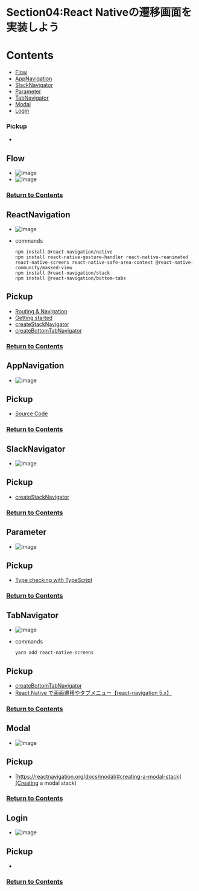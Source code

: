 # Section04:React Nativeの遷移画面を実装しよう

<a id = "contents">

# Contents
* [Flow](#flow)
* [AppNavigation](#AppNavigation)
* [SlackNavigator](#SlackNavigator)
* [Parameter](#Parameter)
* [TabNavigator](#TabNavigator)
* [Modal](#modal)
* [Login](#Login)

### Pickup
* 


<a id = "flow">

## Flow
* ![Image](../src/Section04/images/init001.png)
* ![Image](../src/Section04/images/init002.png)

### [Return to Contents](#contents)


<a id = "ReactNavigation">

## ReactNavigation
* ![Image](../src/Section04/images/navi001.png)

* commands
  ```
  npm install @react-navigation/native
  npm install react-native-gesture-handler react-native-reanimated react-native-screens react-native-safe-area-context @react-native-community/masked-view
  npm install @react-navigation/stack
  npm install @react-navigation/bottom-tabs
  ```

## Pickup
* [Routing & Navigation](https://docs.expo.io/guides/routing-and-navigation/)
* [Getting started](https://reactnavigation.org/docs/getting-started/)
* [createStackNavigator](https://reactnavigation.org/docs/stack-navigator/)
* [createBottomTabNavigator](https://reactnavigation.org/docs/bottom-tab-navigator/)

### [Return to Contents](#contents)


<a id = "AppNavigation">

## AppNavigation
* ![Image](../src/Section04/images/anavi001.png)

## Pickup
* [Source Code](https://github.com/takahi5/shop-review/tree/sec4/app-navigator/shop-review-app)

### [Return to Contents](#contents)


<a id = "SlackNavigator">

## SlackNavigator
* ![Image](../src/Section04/images/slackn001.png)

## Pickup
* [createStackNavigator](https://reactnavigation.org/docs/stack-navigator/)

### [Return to Contents](#contents)


<a id = "Parameter">

## Parameter
* ![Image](../src/Section04/images/param001.png)

## Pickup
* [Type checking with TypeScript](https://reactnavigation.org/docs/typescript/)

### [Return to Contents](#contents)


<a id = "TabNavigator">

## TabNavigator
* ![Image](../src/Section04/images/tabn001.png)

* commands
  ```
  yarn add react-native-screens
  ```

## Pickup
* [createBottomTabNavigator](https://reactnavigation.org/docs/bottom-tab-navigator/)
* [React Native で画面遷移やタブメニュー【react-navigation 5.x】](https://qiita.com/dhythm/items/125ab18844fe86ec4041)

### [Return to Contents](#contents)


<a id = "modal">

## Modal
* ![Image](../src/Section04/images/modal001.png)

## Pickup
* [https://reactnavigation.org/docs/modal/#creating-a-modal-stack](Creating a modal stack)

### [Return to Contents](#contents)


<a id = "Login">

## Login
* ![Image](../src/Section04/images/Login001.png)

## Pickup
* []()

### [Return to Contents](#contents)
